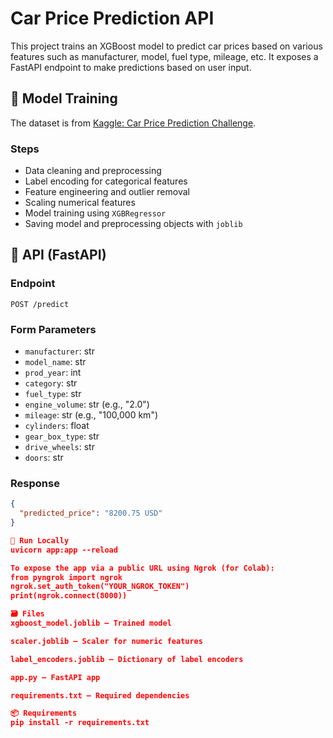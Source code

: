 # Car Price Prediction API

This project trains an XGBoost model to predict car prices based on various features such as manufacturer, model, fuel type, mileage, etc. It exposes a FastAPI endpoint to make predictions based on user input.

## 🧠 Model Training

The dataset is from [Kaggle: Car Price Prediction Challenge](https://www.kaggle.com/datasets/deepcontractor/car-price-prediction-challenge).

### Steps
- Data cleaning and preprocessing
- Label encoding for categorical features
- Feature engineering and outlier removal
- Scaling numerical features
- Model training using `XGBRegressor`
- Saving model and preprocessing objects with `joblib`

## 🚀 API (FastAPI)

### Endpoint

`POST /predict`

### Form Parameters

- `manufacturer`: str
- `model_name`: str
- `prod_year`: int
- `category`: str
- `fuel_type`: str
- `engine_volume`: str (e.g., "2.0")
- `mileage`: str (e.g., "100,000 km")
- `cylinders`: float
- `gear_box_type`: str
- `drive_wheels`: str
- `doors`: str

### Response

```json
{
  "predicted_price": "8200.75 USD"
}

🧪 Run Locally
uvicorn app:app --reload

To expose the app via a public URL using Ngrok (for Colab):
from pyngrok import ngrok
ngrok.set_auth_token("YOUR_NGROK_TOKEN")
print(ngrok.connect(8000))

🗃 Files
xgboost_model.joblib — Trained model

scaler.joblib — Scaler for numeric features

label_encoders.joblib — Dictionary of label encoders

app.py — FastAPI app

requirements.txt — Required dependencies

📦 Requirements
pip install -r requirements.txt

